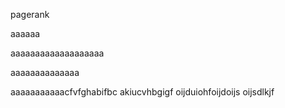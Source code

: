 pagerank


aaaaaa



aaaaaaaaaaaaaaaaaaa


aaaaaaaaaaaaaa


aaaaaaaaaaacfvfghabifbc akiucvhbgigf oijduiohfoijdoijs oijsdlkjf
